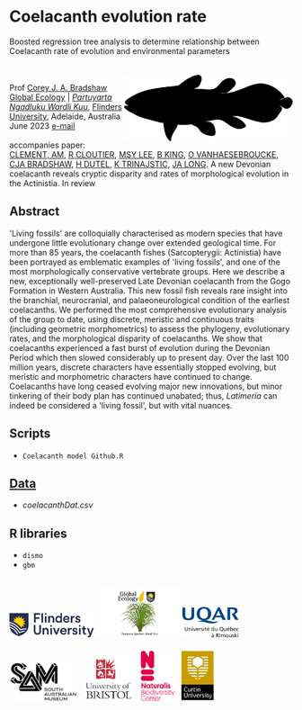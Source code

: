 # Coelacanth evolution rate

Boosted regression tree analysis to determine relationship between Coelacanth rate of evolution and environmental parameters

<img align="right" src="www/Latimeria_chalumnae.png" alt="Latimeria chalumnae" width="300" style="margin-top: 20px">
<br>
<br>
Prof <a href="https://globalecologyflinders.com/people/#DIRECTOR">Corey J. A. Bradshaw</a> <br>
<a href="http://globalecologyflinders.com" target="_blank">Global Ecology</a> | <em><a href="https://globalecologyflinders.com/partuyarta-ngadluku-wardli-kuu/" target="_blank">Partuyarta Ngadluku Wardli Kuu</a></em>, <a href="http://flinders.edu.au" target="_blank">Flinders University</a>, Adelaide, Australia <br>
June 2023
<a href=mailto:corey.bradshaw@flinders.edu.au>e-mail</a> <br>
<br>
accompanies paper:<br>
<a href="https://www.flinders.edu.au/people/alice.clement">CLEMENT, AM</a>, <a href="https://www.uqar.ca/universite/a-propos-de-l-uqar/departements/departement-de-biologie-chimie-et-geographie/cloutier-richard">R CLOUTIER</a>, <a href="https://www.flinders.edu.au/people/mike.lee">MSY LEE</a>, <a href="https://www.naturalis.nl/en/science/researchers/benedict-king">B KING</a>, <a href="https://scholar.google.com/citations?user=6LHmxgUAAAAJ&hl=en">O VANHAESEBROUCKE</a>, <a href="https://globalecologyflinders.com/people/#DIRECTOR">CJA BRADSHAW</a>, <a href="https://sites.google.com/site/hugodutel/home">H DUTEL</a>, <a href="https://staffportal.curtin.edu.au/staff/profile/view/kate-trinajstic-f0dcf6b1/">K TRINAJSTIC</a>, <a href="https://www.flinders.edu.au/people/john.long">JA LONG</a>. A new Devonian coelacanth reveals cryptic disparity and rates of morphological evolution in the Actinistia. In review
<br>

## Abstract 
'Living fossils' are colloquially characterised as modern species that have undergone little evolutionary change over extended geological time. For more than 85 years, the coelacanth fishes (Sarcopterygii: Actinistia) have been portrayed as emblematic examples of 'living fossils', and one of the most morphologically conservative vertebrate groups. Here we describe a new, exceptionally well-preserved Late Devonian coelacanth from the Gogo Formation in Western Australia. This new fossil fish reveals rare insight into the branchial, neurocranial, and palaeoneurological condition of the earliest coelacanths. We performed the most comprehensive evolutionary analysis of the group to date, using discrete, meristic and continuous traits (including geometric morphometrics) to assess the phylogeny, evolutionary rates, and the morphological disparity of coelacanths. We show that coelacanths experienced a fast burst of evolution during the Devonian Period which then slowed considerably up to present day. Over the last 100 million years, discrete characters have essentially stopped evolving, but meristic and morphometric characters have continued to change. Coelacanths have long ceased evolving major new innovations, but minor tinkering of their body plan has continued unabated; thus, <em>Latimeria</em> can indeed be considered a 'living fossil', but with vital nuances.

## Scripts
- <code>Coelacanth model Github.R</code>

## <a href="https://github.com/cjabradshaw/CoelacanthEvolution/tree/main/data">Data</a>
- <em>coelacanthDat.csv</em>

## R libraries
- <code>dismo</code>
- <code>gbm</code>

<p><a href="https://www.flinders.edu.au"><img align="bottom-left" src="www/Flinders_University_Logo_Horizontal_RGB_Master.png" alt="Flinders University" width="150" style="margin-top: 20px"></a> <a href="https://globalecologyflinders.com"><img align="bottom-left" src="www/GEL Logo Kaurna New Transp.png" alt="GEL" width="150" style="margin-top: 20px"></a> <a href="https://www.uqar.ca/"><img align="bottom-left" src="www/UQARlogo.png" alt="UQAR" width="100" style="margin-top: 20px"></a> &nbsp; &nbsp; <a href="https://www.samuseum.sa.gov.au/"><img align="bottom-left" src="www/SAMlogo.png" alt="SAM" width="120" style="margin-top: 20px"></a> &nbsp; <a href="https://www.bristol.ac.uk"><img align="bottom-left" src="www/UBlogo.png" alt="UB" width="90" style="margin-top: 20px"></a> &nbsp; <a href="https://www.naturalis.nl/en"><img align="bottom-left" src="www/NBClogo.png" alt="NCU" width="60" style="margin-top: 20px"></a> &nbsp; <a href="https://www.curtin.edu.au/"><img align="bottom-left" src="www/CUlogo.png" alt="CU" width="60" style="margin-top: 20px"></a></p>

